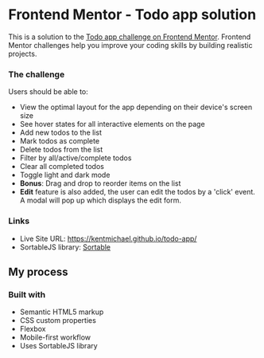 # Frontend Mentor - Todo app solution

This is a solution to the [Todo app challenge on Frontend Mentor](https://www.frontendmentor.io/challenges/todo-app-Su1_KokOW). Frontend Mentor challenges help you improve your coding skills by building realistic projects. 

### The challenge

Users should be able to:

- View the optimal layout for the app depending on their device's screen size
- See hover states for all interactive elements on the page
- Add new todos to the list
- Mark todos as complete
- Delete todos from the list
- Filter by all/active/complete todos
- Clear all completed todos
- Toggle light and dark mode
- **Bonus**: Drag and drop to reorder items on the list
- **Edit** feature is also added, the user can edit the todos by a 'click' event. A modal will pop up which displays the edit form.

### Links

- Live Site URL: https://kentmichael.github.io/todo-app/
- SortableJS library: [Sortable](https://github.com/SortableJS/Sortable)

## My process

### Built with

- Semantic HTML5 markup
- CSS custom properties
- Flexbox
- Mobile-first workflow
- Uses SortableJS library

